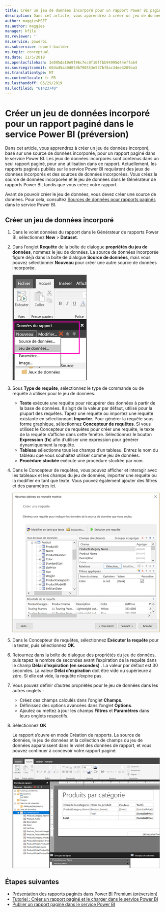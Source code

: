 ```yaml
---
title: Créer un jeu de données incorporé pour un rapport Power BI paginé (préversion)
description: Dans cet article, vous apprendrez à créer un jeu de données incorporé, basé sur une source de données incorporée, pour un rapport paginé dans le service Power BI.
author: maggiesMSFT
ms.author: maggies
manager: kfile
ms.reviewer: ''
ms.service: powerbi
ms.subservice: report-builder
ms.topic: conceptual
ms.date: 11/5/2018
ms.openlocfilehash: 3e095da10e9f96c7ec0f10ffbb94995d44effab4
ms.sourcegitcommit: 60dad5aa0d85db790553e537bf8ac34ee3289ba3
ms.translationtype: MT
ms.contentlocale: fr-FR
ms.lasthandoff: 05/29/2019
ms.locfileid: "61423740"
---
```

# <a name="create-an-embedded-dataset-for-a-paginated-report-in-the-power-bi-service-preview"></a>Créer un jeu de données incorporé pour un rapport paginé dans le service Power BI (préversion)

Dans cet article, vous apprendrez à créer un jeu de données incorporé, basé sur une source de données incorporée, pour un rapport paginé dans le service Power BI. Les jeux de données incorporés sont contenus dans un seul rapport paginé, pour une utilisation dans ce rapport. Actuellement, les rapports paginés publiés sur le service Power BI requièrent des jeux de données incorporés et des sources de données incorporées. Vous créez la source de données incorporée et le jeu de données dans le Générateur de rapports Power BI, tandis que vous créez votre rapport. 

Avant de pouvoir créer le jeu de données, vous devez créer une source de données. Pour cela, consultez [Sources de données pour rapports paginés](paginated-reports-embedded-data-source.md) dans le service Power BI.
  
## <a name="create-an-embedded-dataset"></a>Créer un jeu de données incorporé
  
1. Dans le volet données du rapport dans le Générateur de rapports Power BI, sélectionnez **New** > **Dataset**.

1. Dans l’onglet **Requête** de la boîte de dialogue **propriétés du jeu de données**, nommez le jeu de données. La source de données incorporée figure déjà dans la boîte de dialogue **Source de données**, mais vous pouvez sélectionner **Nouveau** pour créer une autre source de données incorporée.
 
   ![Nouveau jeu de données](media/paginated-reports-create-embedded-dataset/power-bi-paginated-new-dataset.png)  

3. Sous **Type de requête**, sélectionnez le type de commande ou de requête à utiliser pour le jeu de données. 
    - **Texte** exécute une requête pour récupérer des données à partir de la base de données. Il s’agit de la valeur par défaut, utilisé pour la plupart des requêtes. Tapez une requête ou importez une requête existante en sélectionnant **Importer**. Pour générer la requête sous forme graphique, sélectionnez **Concepteur de requêtes**. Si vous utilisez le Concepteur de requêtes pour créer une requête, le texte de la requête s’affiche dans cette fenêtre. Sélectionnez le bouton **Expression** (**fx**) afin d’utiliser une expression pour générer dynamiquement la requête. 
    - **Tableau** sélectionne tous les champs d’un tableau. Entrez le nom du tableau que vous souhaitez utiliser comme jeu de données.
    - **Procédure stockée** exécute une procédure stockée par nom.

4. Dans le Concepteur de requêtes, vous pouvez afficher et interagir avec les tableaux et les champs du jeu de données, importer une requête ou la modifier en tant que texte. Vous pouvez également ajouter des filtres et des paramètres ici. 

    ![Concepteur de requêtes](media/paginated-reports-create-embedded-dataset/power-bi-paginated-embedded-dataset-edit-query.png)

5. Dans le Concepteur de requêtes, sélectionnez **Exécuter la requête** pour la tester, puis sélectionnez **OK**.

1. Retournez dans la boîte de dialogue des propriétés du jeu de données, puis tapez le nombre de secondes avant l’expiration de la requête dans le champ **Délai d’expiration (en secondes)** . La valeur par défaut est 30 secondes. La valeur **Délai d’expiration** doit être vide ou supérieure à zéro. Si elle est vide, la requête n’expire pas.

7.  Vous pouvez définir d’autres propriétés pour le jeu de données dans les autres onglets :
    - Créez des champs calculés dans l’onglet **Champs**.
    - Définissez des options avancées dans l’onglet **Options**.
    - Ajoutez ou mettez à jour les champs **Filtres** et **Paramètres** dans leurs onglets respectifs.

8. Sélectionnez **OK**
 
   Le rapport s’ouvre en mode Création de rapports. La source de données, le jeu de données et la collection de champs du jeu de données apparaissent dans le volet des données de rapport, et vous pouvez continuer à concevoir votre rapport paginé.  

    ![Jeu de données en mode Création de rapport](media/paginated-reports-create-embedded-dataset/power-bi-paginated-embedded-dataset-report-design-view.png) 
 
## <a name="next-steps"></a>Étapes suivantes 

- [Présentation des rapports paginés dans Power BI Premium (préversion)](paginated-reports-report-builder-power-bi.md)  
- [Tutoriel : Créer un rapport paginé et le charger dans le service Power BI](paginated-reports-quickstart-aw.md)
- [Publier un rapport paginé dans le service Power BI](paginated-reports-save-to-power-bi-service.md)

